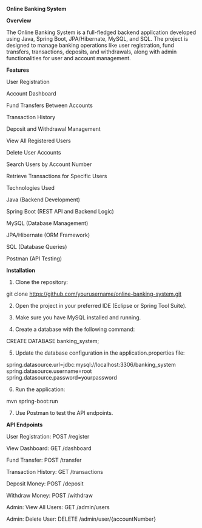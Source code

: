 **Online Banking System**

**Overview**

The Online Banking System is a full-fledged backend application developed using Java, Spring Boot, JPA/Hibernate, MySQL, and SQL. The project is designed to manage banking operations like user registration, fund transfers, transactions, deposits, and withdrawals, along with admin functionalities for user and account management.

**Features**

User Registration

Account Dashboard

Fund Transfers Between Accounts

Transaction History

Deposit and Withdrawal Management

View All Registered Users

Delete User Accounts

Search Users by Account Number

Retrieve Transactions for Specific Users

Technologies Used

Java (Backend Development)

Spring Boot (REST API and Backend Logic)

MySQL (Database Management)

JPA/Hibernate (ORM Framework)

SQL (Database Queries)

Postman (API Testing)

**Installation**

1. Clone the repository:

git clone https://github.com/yourusername/online-banking-system.git

2. Open the project in your preferred IDE (Eclipse or Spring Tool Suite).

3. Make sure you have MySQL installed and running.

4. Create a database with the following command:

CREATE DATABASE banking_system;

5. Update the database configuration in the application.properties file:

spring.datasource.url=jdbc:mysql://localhost:3306/banking_system
spring.datasource.username=root
spring.datasource.password=yourpassword

6. Run the application:

mvn spring-boot:run

7. Use Postman to test the API endpoints.

**API Endpoints**

User Registration: POST /register

View Dashboard: GET /dashboard

Fund Transfer: POST /transfer

Transaction History: GET /transactions

Deposit Money: POST /deposit

Withdraw Money: POST /withdraw

Admin: View All Users: GET /admin/users

Admin: Delete User: DELETE /admin/user/{accountNumber}
